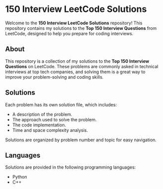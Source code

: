 # 150 Interview LeetCode Solutions

Welcome to the **150 Interview LeetCode Solutions** repository! This repository contains my solutions to the **Top 150 Interview Questions** from LeetCode, designed to help you prepare for coding interviews.


## About
This repository is a collection of my solutions to the **Top 150 Interview Questions** on LeetCode. These problems are commonly asked in technical interviews at top tech companies, and solving them is a great way to improve your problem-solving and coding skills.

## Solutions
Each problem has its own solution file, which includes:
- A description of the problem.
- The approach used to solve the problem.
- The code implementation.
- Time and space complexity analysis.

Solutions are organized by problem number and topic for easy navigation.

## Languages
Solutions are provided in the following programming languages:
- Python
- C++
